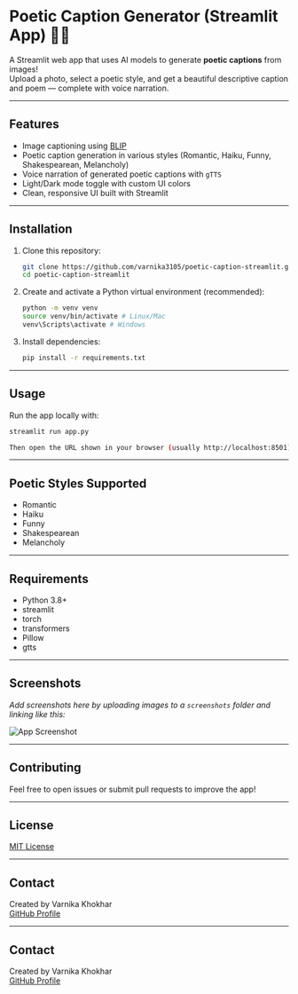 # Poetic Caption Generator (Streamlit App) 🎨📸

A Streamlit web app that uses AI models to generate **poetic captions** from images!  
Upload a photo, select a poetic style, and get a beautiful descriptive caption and poem — complete with voice narration.

---

## Features

- Image captioning using [BLIP](https://huggingface.co/Salesforce/blip-image-captioning-base)
- Poetic caption generation in various styles (Romantic, Haiku, Funny, Shakespearean, Melancholy)
- Voice narration of generated poetic captions with `gTTS`
- Light/Dark mode toggle with custom UI colors
- Clean, responsive UI built with Streamlit

---

## Installation

1. Clone this repository:
   ```bash
   git clone https://github.com/varnika3105/poetic-caption-streamlit.git
   cd poetic-caption-streamlit
2. Create and activate a Python virtual environment (recommended):
   ```bash
   python -m venv venv
   source venv/bin/activate # Linux/Mac
   venv\Scripts\activate # Windows
3. Install dependencies:
   ```bash
   pip install -r requirements.txt

---

## Usage

Run the app locally with:
  ```bash
  streamlit run app.py

Then open the URL shown in your browser (usually http://localhost:8501).
```
---

## Poetic Styles Supported

- Romantic
- Haiku
- Funny
- Shakespearean
- Melancholy

---

## Requirements

- Python 3.8+
- streamlit
- torch
- transformers
- Pillow
- gtts

---

## Screenshots

*Add screenshots here by uploading images to a `screenshots` folder and linking like this:*

![App Screenshot](screenshots/screenshot1.png)

---

## Contributing

Feel free to open issues or submit pull requests to improve the app!

---

## License

[MIT License](LICENSE)

---

## Contact

Created by Varnika Khokhar  
[GitHub Profile](https://github.com/varnika3105)



---

## Contact

Created by Varnika Khokhar  
[GitHub Profile](https://github.com/varnika3105)
